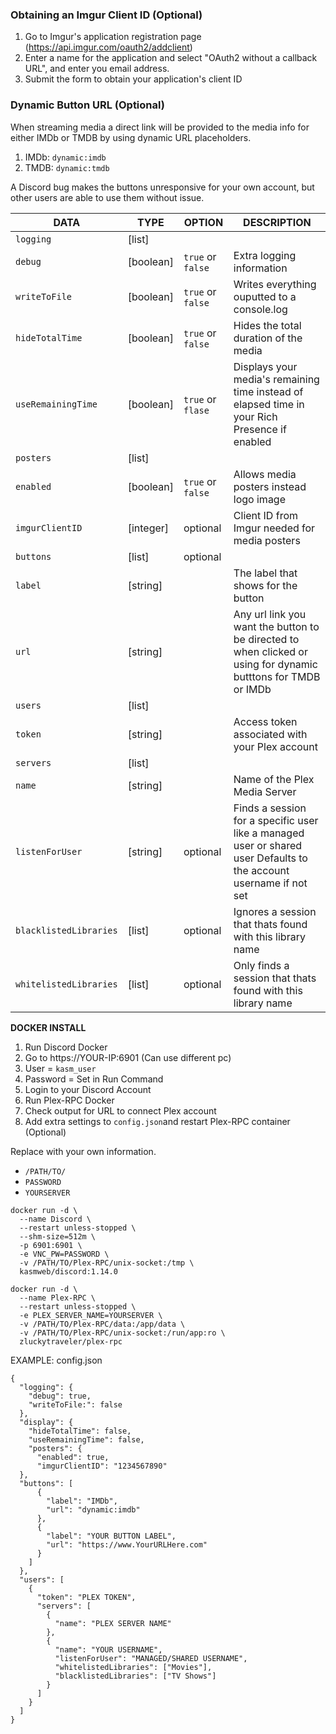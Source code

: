 ### Obtaining an Imgur Client ID (Optional)

1. Go to Imgur's application registration page (<https://api.imgur.com/oauth2/addclient>)
2. Enter a name for the application and select "OAuth2 without a callback URL", and enter you email address.
3. Submit the form to obtain your application's client ID


### Dynamic Button URL (Optional)

When streaming media a direct link will be provided to the media info for either IMDb or TMDB by using dynamic URL placeholders.

1. IMDb: `dynamic:imdb`
2. TMDB: `dynamic:tmdb`

A Discord bug makes the buttons unresponsive for your own account, but other users are able to use them without issue.

| DATA | TYPE | OPTION | DESCRIPTION |
| --- | --- | --- | --- |
|`logging`| [list] | | |
|`debug`| [boolean] | `true` or `false` | Extra logging information |
|`writeToFile`| [boolean] | `true` or `false` | Writes everything ouputted to a console.log |
|`hideTotalTime`| [boolean] | `true` or `false` | Hides the total duration of the media |
|`useRemainingTime`| [boolean] | `true` or `flase` | Displays your media's remaining time instead of elapsed time in your Rich Presence if enabled |
|`posters`| [list] | | |
|`enabled`| [boolean] | `true` or `false` | Allows media posters instead logo image |
|`imgurClientID`| [integer] |optional | Client ID from Imgur needed for media posters |
|`buttons`| [list] | optional | |
|`label`| [string] | | The label that shows for the button | 
|`url`| [string] | | Any url link you want the button to be directed to when clicked or using for dynamic butttons for TMDB or IMDb |
|`users`| [list] | | |
|`token`| [string] | |Access token associated with your Plex account |
|`servers`| [list] | |
|`name`| [string] | | Name of the Plex Media Server |
|`listenForUser`| [string] |optional | Finds a session for a specific user like a managed user or shared user Defaults to the account username if not set |
|`blacklistedLibraries`| [list] | optional | Ignores a session that thats found with this library name |
|`whitelistedLibraries`| [list] | optional | Only finds a session that thats found with this library name |

**__DOCKER INSTALL__**
1. Run Discord Docker
2. Go to https://YOUR-IP:6901 (Can use different pc) 
3. User = `kasm_user`
4. Password = Set in Run Command
5. Login to your Discord Account
6. Run Plex-RPC Docker
7. Check output for URL to connect Plex account
8. Add extra settings to `config.json`and restart Plex-RPC container (Optional)

Replace with your own information. 
- `/PATH/TO/`
- `PASSWORD`
- `YOURSERVER`
  
```
docker run -d \
  --name Discord \
  --restart unless-stopped \
  --shm-size=512m \
  -p 6901:6901 \
  -e VNC_PW=PASSWORD \
  -v /PATH/TO/Plex-RPC/unix-socket:/tmp \
  kasmweb/discord:1.14.0

docker run -d \
  --name Plex-RPC \
  --restart unless-stopped \
  -e PLEX_SERVER_NAME=YOURSERVER \
  -v /PATH/TO/Plex-RPC/data:/app/data \
  -v /PATH/TO/Plex-RPC/unix-socket:/run/app:ro \
  zluckytraveler/plex-rpc
```

EXAMPLE: config.json

```
{
  "logging": {
    "debug": true,
    "writeToFile:": false
  },
  "display": {
    "hideTotalTime": false,
    "useRemainingTime": false,
    "posters": {
      "enabled": true,
      "imgurClientID": "1234567890"
  },
  "buttons": [
      {
        "label": "IMDb",
        "url": "dynamic:imdb"
      },
      {
        "label": "YOUR BUTTON LABEL",
        "url": "https://www.YourURLHere.com"
      }
    ]
  },
  "users": [
    {
      "token": "PLEX TOKEN",
      "servers": [
        {
          "name": "PLEX SERVER NAME"
        },
        {
          "name": "YOUR USERNAME",
          "listenForUser": "MANAGED/SHARED USERNAME",
          "whitelistedLibraries": ["Movies"],
          "blacklistedLibraries": ["TV Shows"]
        }
      ]
    }
  ]
}
```
